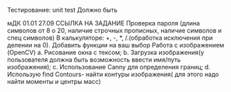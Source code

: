 Тестирование: unit test Должно быть

мДК 01.01 27.09 ССЫЛКА НА ЗАДАНИЕ
Проверка пароля (длина символов от 8 о 20, наличие строчных прописных, наличие символов и спец символов)
В калькуляторе: +, -, *, /.(обработка исключения при делении на 0).
Добавить функции на ваш выбор
Работа с изображением (OpenCV) a. Рисование окна с тексом; b. Загрузка изображения(у пользователя должна быть возможность ввести имя/путь изображения); c. Использование Canny для определения границ; d. Использую find Contours- найти контуры изображения( для этого надо найти моменты и центры масс)

